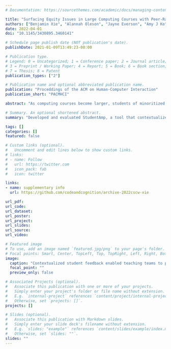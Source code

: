 ```yaml
---
# Documentation: https://sourcethemes.com/academic/docs/managing-content/

title: "Surfacing Equity Issues in Large Computing Courses with Peer-Ranked, Demographically-Labeled Student Feedback"
authors: ["Benjamin Xie", "Alannah Oleson", "Jayne Everson", "Amy J Ko"]
date: 2022-04-01
doi: "10.1145/3430895.3460141"

# Schedule page publish date (NOT publication's date).
publishDate: 2021-01-09T13:49:23-08:00

# Publication type.
# Legend: 0 = Uncategorized; 1 = Conference paper; 2 = Journal article;
# 3 = Preprint / Working Paper; 4 = Report; 5 = Book; 6 = Book section;
# 7 = Thesis; 8 = Patent
publication_types: ["2"]

# Publication name and optional abbreviated publication name.
publication: "Proceddings of the ACM on Human-Computer Interaction"
publication_short: "PACMHCI"

abstract: "As computing courses become larger, students of minoritized groups continue to disproportionately face challenges that hinder their academic and professional success (e.g. implicit bias, microaggressions, lack of resources, assumptions of preparatory privilege). This can impact career aspirations and sense of belonging in computing communities. Instructors have the power to make immediate changes to support more equitable learning, but they are often unaware of students’ challenges. To help both instructors and students understand the inequities in their classes, we developed StudentAmp, an interactive system that uses student feedback and self-reported demographic information (e.g. gender, ethnicity, disability, educational background) to show challenges and how they affect students differently. To help instructors make sense of feedback, StudentAmp ranks challenges by student-perceived disruptiveness. We conducted formative evaluations with five large college computing courses (150 - 750 students) being taught remotely during the COVID-19 pandemic. We found that students shared challenges beyond the scope of the course, perceived sharing information about who they were as useful but potentially dangerous, and that teaching teams were able to use this information to consider the positionality of students sharing challenges. Our findings relate to a central design tension of supporting equity by sharing contextualized information about students while also ensuring their privacy and well-being."

# Summary. An optional shortened abstract.
summary: "Developed and evaluated StudentAmp, a tool that contextualized student feedback to enable teaching teams to perspective take for more equitable interpretation of student feedback data."

tags: []
categories: []
featured: false

# Custom links (optional).
#   Uncomment and edit lines below to show custom links.
# links:
# - name: Follow
#   url: https://twitter.com
#   icon_pack: fab
#   icon: twitter

links:
- name: supplementary info
  url: https://github.com/codeandcognition/archive-2022cscw-xie

url_pdf:
url_code:
url_dataset:
url_poster:
url_project:
url_slides:
url_source:
url_video:

# Featured image
# To use, add an image named `featured.jpg/png` to your page's folder. 
# Focal points: Smart, Center, TopLeft, Top, TopRight, Left, Right, BottomLeft, Bottom, BottomRight.
image:
  caption: "Contextualized student feedback enabled teaching teams to perspective take and consider minoritized perspectives."
  focal_point: ""
  preview_only: false

# Associated Projects (optional).
#   Associate this publication with one or more of your projects.
#   Simply enter your project's folder or file name without extension.
#   E.g. `internal-project` references `content/project/internal-project/index.md`.
#   Otherwise, set `projects: []`.
projects: []

# Slides (optional).
#   Associate this publication with Markdown slides.
#   Simply enter your slide deck's filename without extension.
#   E.g. `slides: "example"` references `content/slides/example/index.md`.
#   Otherwise, set `slides: ""`.
slides: ""
---
```

